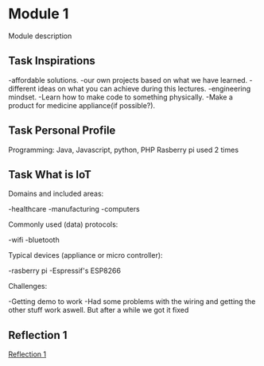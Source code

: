 # Module 1

Module description

## Task Inspirations
-affordable solutions.
-our own projects based on what we have learned.
-different ideas on what you can achieve during this lectures.
-engineering mindset. 
-Learn how to make code to something physically. 
-Make a product for medicine appliance(if possible?).




## Task Personal Profile
Programming: Java, Javascript, python, PHP
Rasberry pi used 2 times

## Task What is IoT

Domains and included areas:

-healthcare
-manufacturing
-computers



Commonly used (data) protocols:

-wifi
-bluetooth

Typical devices (appliance or micro controller):

-rasberry pi
-Espressif's ESP8266

Challenges:

-Getting demo to work
-Had some problems with the wiring and getting the other stuff work aswell. But after a while we got it fixed

## Reflection 1
[Reflection 1](Reflections/ref01.md)
